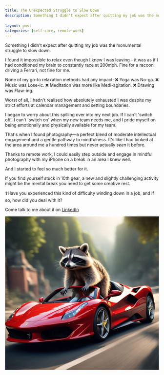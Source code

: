 ```yaml
---
title: The Unexpected Struggle to Slow Down
description: Something I didn't expect after quitting my job was the monumental struggle to slow down.

layout: post
categories: [self-care, remote-work]
---
```


Something I didn't expect after quitting my job was the monumental struggle to slow down.

I found it impossible to relax even though I knew I was leaving - it was as if I had conditioned my brain to constantly race at 200mph. Fine for a racoon driving a Ferrari, not fine for me.

None of my go-to relaxation methods had any impact:
❌ Yoga was No-ga.
❌ Music was Lose-ic.
❌ Meditation was more like Medi-agitation.
❌ Drawing was Flaw-ing.

Worst of all, I hadn't realised how absolutely exhausted I was despite my strict efforts at calendar management and setting boundaries.

I began to worry about this spilling over into my next job. If I can't 'switch off,' I can't 'switch on' when my new team needs me, and I pride myself on being emotionally and physically available for my team.

That's when I found photography—a perfect blend of moderate intellectual engagement and a gentle pathway to mindfulness. It's like I had looked at the area around me a hundred times but never actually *seen* it before.

Thanks to remote work, I could easily step outside and engage in mindful photography with my iPhone on a break in an area I knew well.

And I started to feel so much better for it.

If you find yourself stuck in 10th gear, a new and slightly challenging activity might be the mental break you need to get some creative rest.

❓Have you experienced this kind of difficulty winding down in a job, and if so, how did you deal with it?

Come talk to me about it on [LinkedIn](https://www.linkedin.com/feed/update/urn:li:activity:7120672466305171456/)

![racoon in a ferarri](/assets/images/struggle-to-slow/1.jpeg)